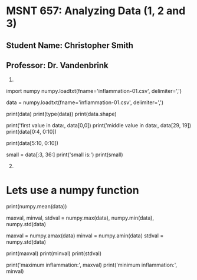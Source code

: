 # MSNT 657: Analyzing Data (1, 2 and 3)
## Student Name: Christopher Smith
## Professor: Dr. Vandenbrink

1. 
import numpy
numpy.loadtxt(fname='inflammation-01.csv', delimiter=',')

data = numpy.loadtxt(fname='inflammation-01.csv', delimiter=',')

print(data)
print(type(data))
print(data.shape)

print('first value in data:, data[0,0])
print('middle value in data:, data[29, 19])
print(data[0:4, 0:10])

print(data[5:10, 0:10])

small = data[:3, 36:]
print('small is:')
print(small)

2. 
# Lets use a numpy function
print(numpy.mean(data))

maxval, minval, stdval = numpy.max(data), numpy.min(data), numpy.std(data)

maxval = numpy.amax(data)
minval = numpy.amin(data)
stdval = numpy.std(data)

print(maxval)
print(minval)
print(stdval)

print('maximum inflammation:', maxval)
print('minimum inflammation:', minval)